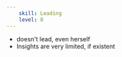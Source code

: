 ```yaml
---
    skill: Leading
    level: 8
---
```

- doesn't lead, even herself
- Insights are very limited, if existent
